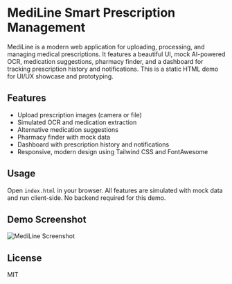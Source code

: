 # MediLine Smart Prescription Management

MediLine is a modern web application for uploading, processing, and managing medical prescriptions. It features a beautiful UI, mock AI-powered OCR, medication suggestions, pharmacy finder, and a dashboard for tracking prescription history and notifications. This is a static HTML demo for UI/UX showcase and prototyping.

## Features
- Upload prescription images (camera or file)
- Simulated OCR and medication extraction
- Alternative medication suggestions
- Pharmacy finder with mock data
- Dashboard with prescription history and notifications
- Responsive, modern design using Tailwind CSS and FontAwesome

## Usage
Open `index.html` in your browser. All features are simulated with mock data and run client-side. No backend required for this demo.

## Demo Screenshot
![MediLine Screenshot](screenshot.png)

## License
MIT
